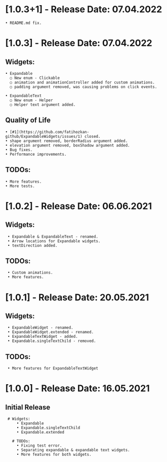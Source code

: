 # [1.0.3+1] - Release Date: 07.04.2022
    • README.md fix.

# [1.0.3] - Release Date: 07.04.2022

## Widgets:

    • Expandable
      ○ New enum - Clickable
      ○ animation and animationController added for custom animations.
      ○ padding argument removed, was causing problems on click events.

    • ExpandableText
      ○ New enum - Helper
      ○ Helper text argument added.

## Quality of Life

    • [#1](https://github.com/fatihozkan-github/ExpandableWidgets/issues/1) closed.
    • shape argument removed, borderRadius argument added.
    • elevation argument removed, boxShadow argument added.
    • Bug fixes.
    • Performance improvements.

## TODOs:

    • More features.
    • More tests.

# [1.0.2] - Release Date: 06.06.2021

## Widgets:

     • Expandable & ExpandableText - renamed.
     • Arrow locations for Expandable widgets.
     • textDirection added.

## TODOs:

     • Custom animations.
     • More features.

# [1.0.1] - Release Date: 20.05.2021

## Widgets:

     • ExpandableWidget - renamed.
     • ExpandableWidget.extended - renamed.
     • ExpandableTextWidget - added.
     • Expandable.singleTextChild - removed.

## TODOs:

     • More features for ExpandableTextWidget

# [1.0.0] - Release Date: 16.05.2021

## Initial Release

     # Widgets:
         • Expandable
         • Expandable.singleTextChild
         • Expandable.extended

       # TODOs:
         • Fixing test error.
         • Separating expandable & expandable text widgets.
         • More features for both widgets.
